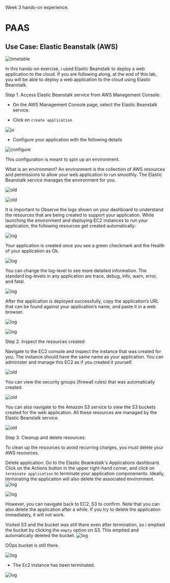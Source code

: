 Week 3 hands-on experience.

# PAAS

## Use Case: Elastic Beanstalk (AWS)

![timetable](./images/homework.png)

In this hands-on exercise, i used Elastic Beanstalk to deploy a web application to the cloud.
If you are following along, at the end of this lab, you will be able to deploy a web application to the cloud using Elastic Beanstalk.

Step 1. Access Elastic Beanstalk service from AWS Management Console:

- On the AWS Management Console page, select the Elastic Beanstalk service.

- Click on `create application`

![jo](./images/old-1.png)

- Configure your application with the following details

![configure](./images/elastic-2.png)

This configuration is meant to spin up an environment.

What is an environment?
An environment is the collection of AWS resources and permissions to allow your web application to run smoothly. The Elastic Beanstalk service manages the environment for you.

![old](./images/old-2.png)

![old](./images/old-3.png)

It is Important to Observe the logs shown on your dashboard to understand the resources that are being created to support your application. While launching the environment and deploying EC2 instances to run your application, the following resources get created automatically:

![log](./images/old-4.png)

Your application is created once you see a green checkmark and the Health of your application as Ok.

![log](./images/old-5.png)


You can change the log-level to see more detailed information. The standard log-levels in any application are trace, debug, info, warn, error, and fatal.

![log](./images/old-6.png)

After the application is deployed successfully, copy the application’s URL that can be found against your application’s name, and paste it in a web browser.

![log](./images/old-7.png)


![log](./images/old-8.png)

Step 2. Inspect the resources created:

Navigate to the EC2 console and inspect the instance that was created for you. The instance should have the same name as your application. You can administer and manage this EC2 as if you created it yourself.

![old](./images/old-9.png)

You can view the security groups (firewall rules) that was automatically created.

![old](./images/old-10.png)

You can also navigate to the Amazon S3 service to view the S3 buckets created for the web application. All these resources are managed by the Elastic Beanstalk service.

![old](./images/old-11.png)

Step 3. Cleanup and delete resources:

To clean up the resources to avoid recurring charges, you must delete your AWS resources.

Delete application: Go to the Elastic Beankstalk's Applications dashboard. Click on the Actions button in the upper right-hand corner, and click on `terminate application` to terminate your application componenents. Ideally, terminating the application will also delete the associated environment.
![log](./images/old-12.png)

![log](./images/old-13.png)

 However, you can navigate back to EC2, S3 to confirm. Note that you can also delete the application after a while. If you try to delete the application immediately, it will not work.

Visited S3 and the bucket was still there even after termination, so i emptied the bucket by clicking the `empty` option on S3. This emptied and automatically deleted the bucket.
![log](./images/old-14.png)

OOps bucket is still there. 

![log](./images/old-15.png)


- The Ec2 instance has been terminated.

![log](./images/old-16.png)













